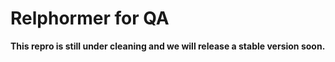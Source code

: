 # Relphormer for QA

**This repro is still under cleaning and we will release a stable version soon.**